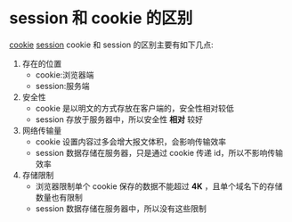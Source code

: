 # session 和 cookie 的区别

[cookie](cookie.md)
[session](session.md)
cookie 和 session 的区别主要有如下几点:

1. 存在的位置
    * cookie:浏览器端
    * session:服务端
2. 安全性
    * cookie 是以明文的方式存放在客户端的，安全性相对较低
    * session 存放于服务器中，所以安全性 **相对** 较好
3. 网络传输量
    * cookie 设置内容过多会增大报文体积，会影响传输效率
    * session 数据存储在服务器，只是通过 cookie 传递 id，所以不影响传输效率
4. 存储限制
    * 浏览器限制单个 cookie 保存的数据不能超过 **4K** ，且单个域名下的存储数量也有限制
    * session 数据存储在服务器中，所以没有这些限制
